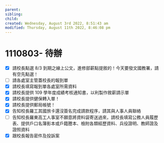 ```yaml
---
parent: 
sibling: 
child: 
created: Wednesday, August 3rd 2022, 8:51:43 am
modified: Thursday, August 11th 2022, 8:46:08 pm
---
```

# 1110803- 待辦
- [x] 請校長點選 8/3 到期之線上公文，進修部薪點提敘的！今天要發文國教署，請有空先點選！
- [ ] 請各處室主管蓋校長的報到單
- [x] 請校長填寫報到單各處室所需資料
- [x] 請校長提供 109 學年度成績考核通知書，以利製作敘薪請示單
- [x] 請校長提供健保轉入單！
- [x] 請校長提供郵局帳號！
- [x] 告知校長羅工其國旅卡還沒簽名完成請款程序，請其與人事人員聯絡
- [ ] 告知校長羅東高工人事室不願意將資料袋寄送過來，請校長填寫公務人員履歷表、提供戶口名簿影本或戶籍謄本、檢附各類經歷資料、兵役證明、教師證及證照資料
- [x] 跟校長報告密件及投訴案